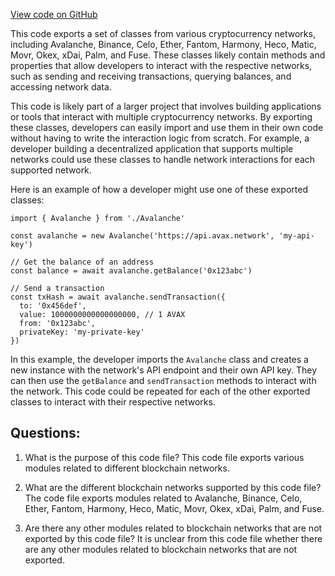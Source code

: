 [View code on GitHub](zoo-labs/zoo/blob/master/zdk/src/entities/Native/index.ts)

This code exports a set of classes from various cryptocurrency networks, including Avalanche, Binance, Celo, Ether, Fantom, Harmony, Heco, Matic, Movr, Okex, xDai, Palm, and Fuse. These classes likely contain methods and properties that allow developers to interact with the respective networks, such as sending and receiving transactions, querying balances, and accessing network data.

This code is likely part of a larger project that involves building applications or tools that interact with multiple cryptocurrency networks. By exporting these classes, developers can easily import and use them in their own code without having to write the interaction logic from scratch. For example, a developer building a decentralized application that supports multiple networks could use these classes to handle network interactions for each supported network.

Here is an example of how a developer might use one of these exported classes:

```
import { Avalanche } from './Avalanche'

const avalanche = new Avalanche('https://api.avax.network', 'my-api-key')

// Get the balance of an address
const balance = await avalanche.getBalance('0x123abc')

// Send a transaction
const txHash = await avalanche.sendTransaction({
  to: '0x456def',
  value: 1000000000000000000, // 1 AVAX
  from: '0x123abc',
  privateKey: 'my-private-key'
})
```

In this example, the developer imports the `Avalanche` class and creates a new instance with the network's API endpoint and their own API key. They can then use the `getBalance` and `sendTransaction` methods to interact with the network. This code could be repeated for each of the other exported classes to interact with their respective networks.
## Questions: 
 1. What is the purpose of this code file?
   This code file exports various modules related to different blockchain networks.

2. What are the different blockchain networks supported by this code file?
   The code file exports modules related to Avalanche, Binance, Celo, Ether, Fantom, Harmony, Heco, Matic, Movr, Okex, xDai, Palm, and Fuse.

3. Are there any other modules related to blockchain networks that are not exported by this code file?
   It is unclear from this code file whether there are any other modules related to blockchain networks that are not exported.